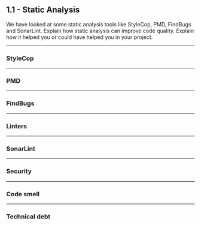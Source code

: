 ## 1.1 - Static Analysis

We have looked at some static analysis tools like StyleCop, PMD, FindBugs and SonarLint. 
Explain how static analysis can improve code quality. 
Explain how it helped you or could have helped you in your project.
***
### StyleCop

***
### PMD

***
### FindBugs

***
### Linters 

***
### SonarLint

***
### Security

***
### Code smell

***
### Technical debt

